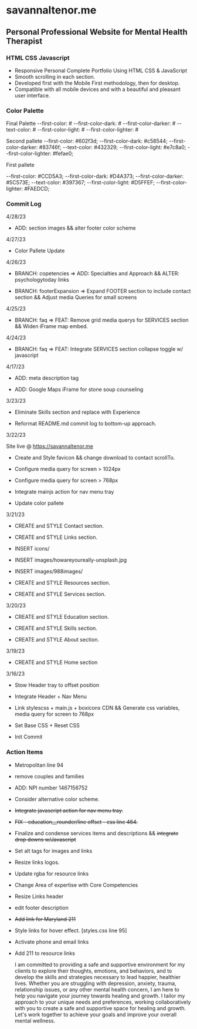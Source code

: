 # savannaltenor.me

## Personal Professional Website for Mental Health Therapist

### HTML CSS Javascript

- Responsive Personal Complete Portfolio Using HTML CSS & JavaScript
- Smooth scrolling in each section.
- Developed first with the Mobile First methodology, then for desktop.
- Compatible with all mobile devices and with a beautiful and pleasant user interface.

### Color Palette

Final Palette
  --first-color: #
  --first-color-dark: #
  --first-color-darker: #
  --text-color: #
  --first-color-light: #
  --first-color-lighter: #

Second pallete
  --first-color: #602f3d;
  --first-color-dark: #c58544;
  --first-color-darker: #83746f;
  --text-color: #432329;
  --first-color-light: #e7c8a0;
  --first-color-lighter: #fefae0;

First pallete

  --first-color: #CCD5A3;
  --first-color-dark: #D4A373;
  --first-color-darker: #5C573E;
  --text-color: #397367;
  --first-color-light: #D5FFEF;
  --first-color-lighter: #FAEDCD;

### Commit Log

4/28/23

- ADD: section images && alter footer color scheme

4/27/23

- Color Pallete Update

4/26/23

- BRANCH: copetencies => ADD: Specialties and Approach && ALTER: psychologytoday links

- BRANCH: footerExpansion => Expand FOOTER section to include contact section && Adjust media Queries for small screens

4/25/23

- BRANCH: faq => FEAT: Remove grid media querys for SERVICES section && Widen iFrame map embed.

4/24/23

- BRANCH: faq => FEAT: Integrate SERVICES section collapse toggle w/ javascript

4/17/23

- ADD: meta description tag

- ADD: Google Maps iFrame for stone soup counseling

3/23/23

- Eliminate Skills section and replace with Experience

- Reformat README.md commit log to bottom-up approach.

3/22/23

Site live @ <https://savannaltenor.me>

- Create and Style favicon && change download to contact scrollTo.

- Configure media query for screen > 1024px

- Configure media query for screen > 768px

- Integrate mainjs action for nav menu tray

- Update color pallete

3/21/23

- CREATE and STYLE Contact section.

- CREATE and STYLE Links section.

- INSERT icons/

- INSERT images/howareyoureally-unsplash.jpg

- INSERT images/988images/

- CREATE and STYLE Resources section.

- CREATE and STYLE Services section.

3/20/23

- CREATE and STYLE Education section.

- CREATE and STYLE Skills section.

- CREATE and STYLE About section.

3/19/23

- CREATE and STYLE Home section

3/16/23

- Stow Header tray to offset position

- Integrate Header + Nav Menu

- Link stylescss + main.js + boxicons CDN && Generate css  variables, media query for screen to 768px

- Set Base CSS + Reset CSS

- Init Commit

### Action Items


- Metropolitan line 94
- remove couples and families

- ADD: NPI number 1467156752

- Consider alternative color scheme.

- ~~Integrate javascript action for nav menu tray.~~

- ~~FIX - education__rounder/line offset - css line 464.~~

- Finalize and condense services items and descriptions && ~~integrate drop downs w/Javascript~~

- Set alt tags for images and links

- Resize links logos.

- Update rgba for resource links

- Change Area of expertise with Core Competencies

- Resize Links header

- edit footer description

- ~~Add link for Maryland 211~~

- Style links for hover effect. [styles.css line 95]

- Activate phone and email links

- Add 211 to resource links

  I am committed to providing a safe and supportive environment for
                            my clients to explore their thoughts, emotions, and behaviors, and to develop the skills and
                            strategies necessary to lead happier, healthier lives. Whether you are struggling with
                            depression, anxiety, trauma, relationship issues, or any other mental health concern, I am
                            here to help you navigate your journey towards healing and growth.
 I tailor my approach to your unique
                            needs and preferences, working collaboratively with you to create a safe and supportive
                            space for healing and growth. Let's work together to achieve your goals and improve your
                            overall mental wellness.
